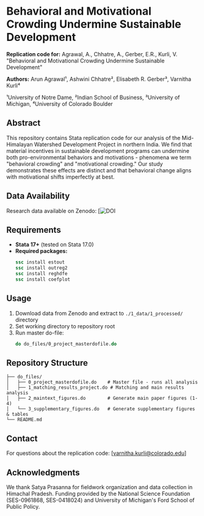 # Behavioral and Motivational Crowding Undermine Sustainable Development

**Replication code for:** Agrawal, A., Chhatre, A., Gerber, E.R., Kurli, V. "Behavioral and Motivational Crowding Undermine Sustainable Development" 

**Authors:** Arun Agrawal¹, Ashwini Chhatre², Elisabeth R. Gerber³, Varnitha Kurli⁴

¹University of Notre Dame, ²Indian School of Business, ³University of Michigan, ⁴University of Colorado Boulder

## Abstract

This repository contains Stata replication code for our analysis of the Mid-Himalayan Watershed Development Project in northern India. We find that material incentives in sustainable development programs can undermine both pro-environmental behaviors and motivations - phenomena we term "behavioral crowding" and "motivational crowding." Our study demonstrates these effects are distinct and that behavioral change aligns with motivational shifts imperfectly at best.

## Data Availability

Research data available on Zenodo: [![DOI](https://doi.org/10.5281/zenodo.16904496)

## Requirements

- **Stata 17+** (tested on Stata 17.0)
- **Required packages:** 
  ```stata
  ssc install estout
  ssc install outreg2  
  ssc install reghdfe
  ssc install coefplot
  ```

## Usage

1. Download data from Zenodo and extract to `./1_data/1_processed/` directory
2. Set working directory to repository root
3. Run master do-file:
   ```stata
   do do_files/0_project_masterdofile.do
   ```

## Repository Structure

```
├── do_files/
│   ├── 0_project_masterdofile.do    # Master file - runs all analysis
│   ├── 1_matching_results_project.do # Matching and main results analysis
│   ├── 2_maintext_figures.do        # Generate main paper figures (1-4)
│   └── 3_supplementary_figures.do   # Generate supplementary figures & tables
└── README.md
```

## Contact

For questions about the replication code: [varnitha.kurli@colorado.edu]

## Acknowledgments

We thank Satya Prasanna for fieldwork organization and data collection in Himachal Pradesh. Funding provided by the National Science Foundation (SES-0961868, SES-0418024) and University of Michigan's Ford School of Public Policy.
